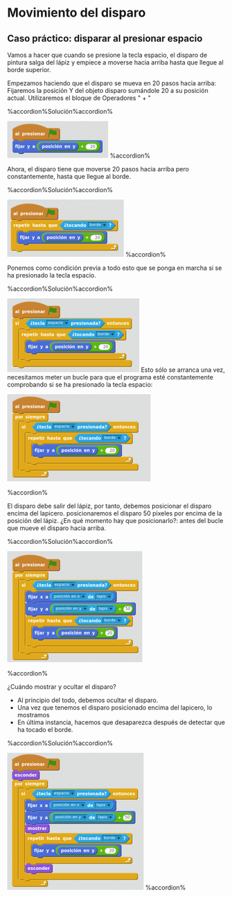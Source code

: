 
# Movimiento del disparo

## Caso práctico: disparar al presionar espacio

Vamos a hacer que cuando se presione la tecla espacio, el disparo de pintura salga del lápiz y empiece a moverse hacia arriba hasta que llegue al borde superior.

Empezamos haciendo que el disparo se mueva en 20 pasos hacia arriba: Fijaremos la posición Y del objeto disparo sumándole 20 a su posición actual. Utilizaremos el bloque de Operadores " + "



%accordion%Solución%accordion%

![](img/Seleccion_018.png)
%accordion%

Ahora, el disparo tiene que moverse 20 pasos hacia arriba pero constantemente, hasta que llegue al borde.



%accordion%Solución%accordion%

![](img/Seleccion_019.png)
%accordion%

Ponemos como condición previa a todo esto que se ponga en marcha si se ha presionado la tecla espacio.



%accordion%Solución%accordion%

![](img/Seleccion_020.png)
Esto sólo se arranca una vez, necesitamos meter un bucle para que el programa esté constantemente comprobando si se ha presionado la tecla espacio:

![](img/Seleccion_021.png)

%accordion%

El disparo debe salir del lápiz, por tanto, debemos posicionar el disparo encima del lapicero. posicionaremos el disparo 50 pixeles por encima de la posición del lápiz. ¿En qué momento hay que posicionarlo?: antes del bucle que mueve el disparo hacia arriba.



%accordion%Solución%accordion%

![](img/Seleccion_023.png)

%accordion%

¿Cuándo mostrar y ocultar el disparo?

- Al principio del todo, debemos ocultar el disparo.
- Una vez que tenemos el disparo posicionado encima del lapicero, lo mostramos
- En última instancia, hacemos que desaparezca después de detectar que ha tocado el borde.



%accordion%Solución%accordion%

![](img/Seleccion_024.png)
%accordion%